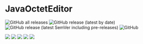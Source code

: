 # JavaOctetEditor

![GitHub all releases](https://img.shields.io/github/downloads/Ecdcaeb/JavaOctetEditor/total?style=flat-square)
![GitHub release (latest by date)](https://img.shields.io/github/v/release/Ecdcaeb/JavaOctetEditor?style=flat-square)
![GitHub release (latest SemVer including pre-releases)](https://img.shields.io/github/v/release/Ecdcaeb/JavaOctetEditor?include_prereleases&style=flat-square)
![GitHub](https://img.shields.io/github/license/Ecdcaeb/JavaOctetEditor?style=flat-square)

![](https://user-images.githubusercontent.com/32991121/190947407-bbc6642e-2c9d-46f3-921c-6558c74272cf.png)
![](https://user-images.githubusercontent.com/32991121/190947409-9df48d03-e1b7-4c0a-ae1d-08e1ca2bc9aa.png)
![](https://user-images.githubusercontent.com/32991121/190947408-df6c6818-ea79-4a42-8b90-101b6daa3099.png)
![](https://user-images.githubusercontent.com/32991121/190947401-fc08fc4f-3714-49ca-a064-913e7312b191.png)
![](https://user-images.githubusercontent.com/32991121/190947410-4b8f224a-c589-4998-950a-e19618ce5734.png)

